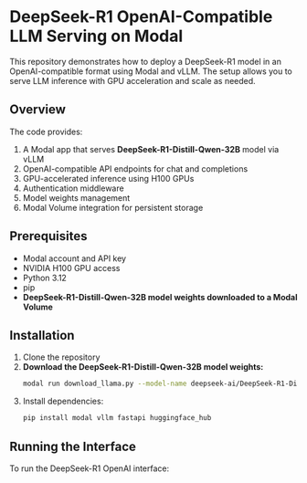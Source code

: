 # DeepSeek-R1 OpenAI-Compatible LLM Serving on Modal

This repository demonstrates how to deploy a DeepSeek-R1 model in an OpenAI-compatible format using Modal and vLLM. The setup allows you to serve LLM inference with GPU acceleration and scale as needed.

## Overview

The code provides:

1. A Modal app that serves **DeepSeek-R1-Distill-Qwen-32B** model via vLLM
2. OpenAI-compatible API endpoints for chat and completions
3. GPU-accelerated inference using H100 GPUs
4. Authentication middleware
5. Model weights management
6. Modal Volume integration for persistent storage

## Prerequisites

- Modal account and API key
- NVIDIA H100 GPU access
- Python 3.12
- pip
- **DeepSeek-R1-Distill-Qwen-32B model weights downloaded to a Modal Volume**

## Installation

1. Clone the repository
2. **Download the DeepSeek-R1-Distill-Qwen-32B model weights:**
   ```bash
   modal run download_llama.py --model-name deepseek-ai/DeepSeek-R1-Distill-Qwen-32B --model-revision d66bcfc2f3fd52799f95943264f32ba15ca0003d
   ```
3. Install dependencies:
   ```bash
   pip install modal vllm fastapi huggingface_hub
   ```

## Running the Interface

To run the DeepSeek-R1 OpenAI interface:

